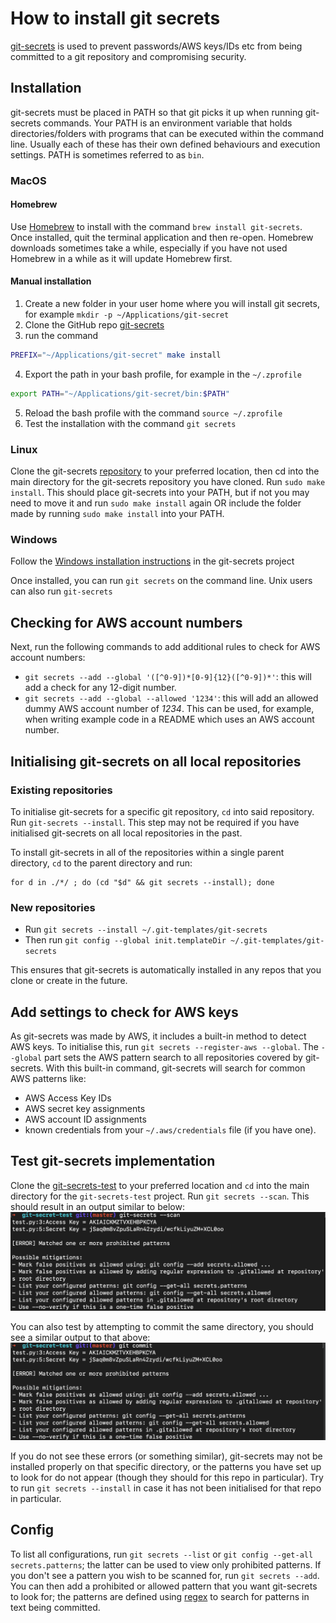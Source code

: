 # How to install git secrets

[git-secrets](https://github.com/awslabs/git-secrets) is used to prevent passwords/AWS keys/IDs etc from being committed to a git repository and compromising security.

## Installation
git-secrets must be placed in PATH so that git picks it up when running git-secrets commands.
Your PATH is an environment variable that holds directories/folders with programs that can be executed within the command line.
Usually each of these has their own defined behaviours and execution settings. PATH is sometimes referred to as `bin`.

### MacOS

#### Homebrew
Use [Homebrew](https://brew.sh/) to install with the command `brew install git-secrets`. Once installed, quit the terminal application and then re-open.
Homebrew downloads sometimes take a while, especially if you have not used Homebrew in a while as it will update Homebrew first.

#### Manual installation

1. Create a new folder in your user home where you will install git secrets, for example `mkdir -p ~/Applications/git-secret`
2. Clone the GitHub repo [git-secrets](https://github.com/awslabs/git-secrets)
3. run the command
```bash
PREFIX="~/Applications/git-secret" make install
```
4. Export the path in your bash profile, for example in the `~/.zprofile`
```bash
export PATH="~/Applications/git-secret/bin:$PATH"
```
5. Reload the bash profile with the command `source ~/.zprofile`
6. Test the installation with the command `git secrets`

### Linux
Clone the git-secrets [repository](https://github.com/awslabs/git-secrets) to your preferred location, then cd into the main directory for the git-secrets repository you have cloned.
Run `sudo make install`.
This should place git-secrets into your PATH, but if not you may need to move it and run `sudo make install` again OR include the folder made by running `sudo make install` into your PATH.

### Windows
Follow the [Windows installation instructions](https://github.com/awslabs/git-secrets#windows) in the git-secrets project

Once installed, you can run `git secrets` on the command line. Unix users can also run `git-secrets`

## Checking for AWS account numbers

Next, run the following commands to add additional rules to check for AWS account numbers:
* `git secrets --add --global '([^0-9])*[0-9]{12}([^0-9])*'`: this will add a check for any 12-digit number.
* `git secrets --add --global --allowed '1234'`: this will add an allowed dummy AWS account number of *1234*. This can be used, for example, when writing example code in a README which uses an AWS account number.

## Initialising git-secrets on all local repositories

### Existing repositories

To initialise git-secrets for a specific git repository, `cd` into said repository. Run `git-secrets --install`. This step may not be required if you have initialised git-secrets on all local repositories in the past.

To install git-secrets in all of the repositories within a single parent directory, `cd` to the parent directory and run:

```
for d in ./*/ ; do (cd "$d" && git secrets --install); done
```

### New repositories

* Run `git secrets --install ~/.git-templates/git-secrets`
* Then run `git config --global init.templateDir ~/.git-templates/git-secrets`

This ensures that git-secrets is automatically installed in any repos that you clone or create in the future.

## Add settings to check for AWS keys
As git-secrets was made by AWS, it includes a built-in method to detect AWS keys. To initialise this, run `git secrets --register-aws --global`.
The `--global` part sets the AWS pattern search to all repositories covered by git-secrets.
With this built-in command, git-secrets will search for common AWS patterns like:
* AWS Access Key IDs
* AWS secret key assignments
* AWS account ID assignments
* known credentials from your `~/.aws/credentials` file (if you have one).

## Test git-secrets implementation

Clone the [git-secrets-test](https://github.com/trenchesofit/git-secret-test) to your preferred location and `cd` into the main directory for the `git-secrets-test` project.
Run `git secrets --scan`. This should result in an output similar to below:
![image](images/git-secrets-test-scan.png)

You can also test by attempting to commit the same directory, you should see a similar output to that above:
![image](images/git-secrets-test-commit.png)

If you do not see these errors (or something similar), git-secrets may not be installed properly on that specific directory, or the patterns you have set up to look for do not appear (though they should for this repo in particular).
Try to run `git secrets --install` in case it has not been initialised for that repo in particular.

## Config
To list all configurations, run `git secrets --list` or `git config --get-all secrets.patterns`; the latter can be used to view only prohibited patterns.
If you don't see a pattern you wish to be scanned for, run `git secrets --add`. You can then add a prohibited or allowed pattern that you want git-secrets to look for; the patterns are defined using [regex](https://regexr.com/) to search for patterns in text being committed.
